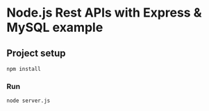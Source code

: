 # Node.js Rest APIs with Express & MySQL example
## Project setup
```
npm install
```

### Run
```
node server.js
```
